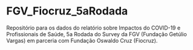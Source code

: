 # FGV_Fiocruz_5aRodada
Repositório para os dados do relatório sobre Impactos do COVID-19 e Profissionais de Saúde, 5a Rodada do Survey da FGV (Fundação Getúlio Vargas) em parceria com Fundação Oswaldo Cruz (Fiocruz).
